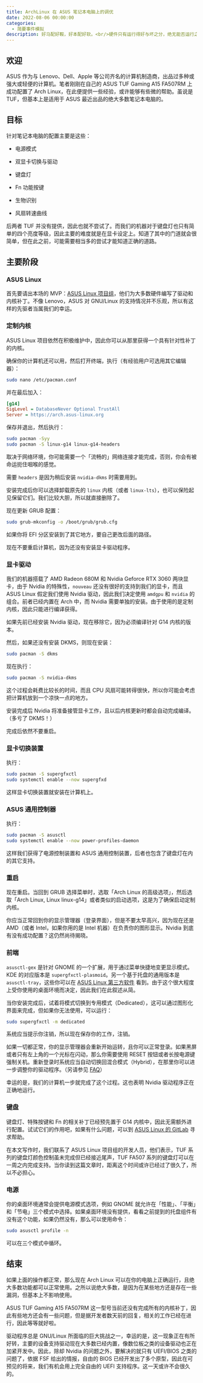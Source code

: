 ```yaml
---
title: ArchLinux 在 ASUS 笔记本电脑上的调优
date: 2022-08-06 00:00:00
categories:
  - 简要事件模拟
description: 好马配好鞍，好本配好软。<br/>硬件只有运行得好与坏之分，绝无能否运行之别。
---
```


## 欢迎

ASUS 作为与 Lenovo、Dell、Apple 等公司齐名的计算机制造商，出品过多种或强大或轻便的计算机。笔者刚刚在自己的 ASUS TUF Gaming A15 FA507RM 上成功配置了 Arch Linux，在此便提供一些经验，或许能够有些微的帮助。虽说是 TUF，但基本上是适用于 ASUS 最近出品的绝大多数笔记本电脑的。

## 目标

针对笔记本电脑的配置主要是这些：

- 电源模式

- 双显卡切换与驱动

- 键盘灯

- Fn 功能按键

- 生物识别

- 风扇转速曲线

后两者 TUF 并没有提供，因此也就不尝试了。而我们的机器对于键盘灯也只有简单的四个亮度等级，因此主要的难度就是在显卡设定上。知道了其中的门道就会很简单，但在此之前，可能需要相当多的尝试才能知道正确的道路。

## 主要阶段

### ASUS Linux

首先要请出本场的 MVP：[ASUS Linux 项目组](https://asus-linux.org/)，他们为大多数硬件编写了驱动和内核补丁。不像 Lenovo，ASUS 对 GNU/Linux 的支持情况并不乐观，所以有这样的先驱者当属我们的幸运。

### 定制内核

ASUS Linux 项目依然在积极维护中，因此你可以从那里获得一个具有针对性补丁的内核。

确保你的计算机还可以用，然后打开终端，执行（有经验用户可选用其它编辑器）：

```bash
sudo nano /etc/pacman.conf
```

并在最后加入：

```ini
[g14]
SigLevel = DatabaseNever Optional TrustAll
Server = https://arch.asus-linux.org
```

保存并退出，然后执行：

```bash
sudo pacman -Syy
sudo pacman -S linux-g14 linux-g14-headers
```

取决于网络环境，你可能需要一个「流畅的」网络连接才能完成，否则，你会有被命运扼住咽喉的感觉。

需要 `headers` 是因为稍后安装 `nvidia-dkms` 时需要用到。 

安装完成后你可以选择卸载原先的 `linux` 内核（或者 `linux-lts`），也可以保险起见保留它们。我们比较大胆，所以就直接删除了。

现在更新 GRUB 配置：

```bash
sudo grub-mkconfig -o /boot/grub/grub.cfg
```

如果你将 EFI 分区安装到了其它地方，要自己更改后面的路径。

现在不要重启计算机，因为还没有安装显卡驱动程序。

### 显卡驱动

我们的机器搭载了 AMD Radeon 680M 和 Nvidia Geforce RTX 3060 两块显卡，由于 Nvidia 的特殊性，`nouveau` 还没有很好的支持到我们的显卡，而且 ASUS Linux 假定我们使用 Nvidia 驱动，因此我们决定使用 `amdgpu` 和 `nvidia` 的组合。前者已经内置在 Arch 中，而 Nvidia 需要单独的安装。由于使用的是定制内核，因此只能进行编译获得。

如果先前已经安装 Nvidia 驱动，现在移除它，因为必须编译针对 G14 内核的版本。

然后，如果还没有安装 DKMS，则现在安装：

```bash
sudo pacman -S dkms
```

现在执行：

```bash
sudo pacman -S nvidia-dkms
```

这个过程会耗费比较长的时间，而且 CPU 风扇可能转得很快，所以你可能会考虑把计算机放到一个凉快一点的地方。

安装完成后 Nvidia 将准备接管显卡工作，且以后内核更新时都会自动完成编译。（多亏了 DKMS！）

完成后依然不要重启。

### 显卡切换装置

执行：

```bash
sudo pacman -S supergfxctl
sudo systemctl enable --now supergfxd
```

这样显卡切换装置就安装在计算机上。

### ASUS 通用控制器

执行：

```bash
sudo pacman -S asusctl
sudo systemctl enable --now power-profiles-daemon
```

这样我们获得了电源控制装置和 ASUS 通用控制装置，后者也包含了键盘灯在内的其它支持。

### 重启

现在重启。当回到 GRUB 选择菜单时，选取「Arch Linux 的高级选项」，然后选取「Arch Linux, Linux linux-g14」或者类似的启动选项，这是为了确保启动定制内核。

你应当正常回到你的显示管理器（登录界面），但是不要太早高兴，因为现在还是 AMD（或者 Intel，如果你用的是 Intel 机器）在负责你的图形显示。Nvidia 到底有没有成功配置？这仍然尚待揭晓。

### 前端

`asusctl-gex` 是针对 GNOME 的一个扩展，用于通过菜单快捷地变更显示模式。KDE 的对应版本是 `supergfxctl-plasmoid`。另一个基于托盘的通用版本是 `asusctl-tray`，这些你可以在 [ASUS Linux 第三方软件](https://asus-linux.org/thirdparty/) 看到。由于这个很大程度上受你使用的桌面环境而决定，因此我们在此叙述从简。

当你安装完成后，试着将模式切换到专用模式（Dedicated），这可以通过图形化界面来完成，但如果你无法使用，可以运行：

```bash
sudo supergfxctl -m dedicated
```

系统应当提示你注销，所以现在保存你的工作，注销。

如果一切都正常，你的显示管理器会重新开始运转，且你可以正常登录。如果黑屏或者只有左上角的一个光标在闪动，那么你需要使用 RESET 按钮或者长按电源键强制关机。重新登录时系统应当自动切换回混合模式（Hybrid），在那里你可以进一步调整你的驱动程序。（另请参见 [FAQ](https://asus-linux.org/faq)）

幸运的是，我们的计算机一步就完成了这个过程。这也表明 Nvidia 驱动程序正在正确地运行。

### 键盘

键盘灯、特殊按键和 Fn 的相关补丁已经预先置于 G14 内核中，因此无需额外进行配置。试试它们的作用吧，如果有什么问题，可以到 [ASUS Linux 的 GitLab](https://gitlab.com/asus-linux/asusctl) 寻求帮助。

在本文写作时，我们联系了 ASUS Linux 项目组的开发人员，他们表示，TUF 系列的键盘灯颜色控制虽未完成但已经接近尾声，TUF FA507 系列的键盘灯可以在一周之内完成支持。当你读到这篇文章时，距离这个时间或许已经过了很久了，所以不必担心。

### 电源

你的桌面环境通常会提供电源模式选项，例如 GNOME 就允许在「性能」、「平衡」和「节电」三个模式中选择。如果桌面环境没有提供，看看之前提到的托盘组件有没有这个功能，如果仍然没有，那么可以使用命令：

```bash
sudo asusctl profile -n
```

可以在三个模式中循环。

## 结束

如果上面的操作都正常，那么现在 Arch Linux 可以在你的电脑上正确运行，且绝大多数功能都可以正常使用。之所以说绝大多数，是因为在某些地方还是存在一些漏洞，但基本上不影响使用。

ASUS TUF Gaming A15 FA507RM 这一型号当前还没有完成所有的内核补丁，因此有些地方还会有一些问题，但是据开发者数天前的回复，相关的工作已经在进行，因此等等就好啦。

驱动程序总是 GNU/Linux 所面临的巨大挑战之一，幸运的是，这一现象正在有所好转，主要的设备支持驱动现在大多数已经内置，像数位板之类的设备驱动也正在加紧开发中。因此，除却 Nvidia 的问题之外，要解决的就只有 UEFI/BIOS 之类的问题了，依据 FSF 给出的情报，自由的 BIOS 已经开发出了多个原型，因此在可预见的将来，我们有机会用上完全自由的 UEFI 支持程序。这一天或许不会很久的。
